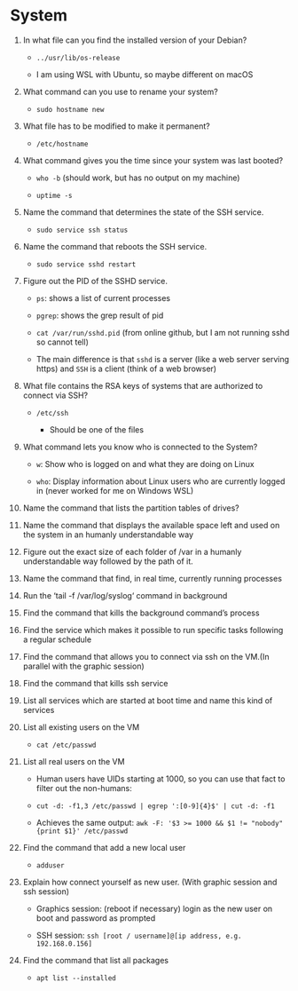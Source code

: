 # System

1. In what file can you find the installed version of your Debian?

    - `../usr/lib/os-release`
    
    - I am using WSL with Ubuntu, so maybe different on macOS

2. What command can you use to rename your system?

    - `sudo hostname new`

3. What file has to be modified to make it permanent?
    
    -  `/etc/hostname`

4. What command gives you the time since your system was last booted?
    
    -  `who -b` (should work, but has no output on my machine)
    
    - `uptime -s`

5. Name the command that determines the state of the SSH service.
    
    -  `sudo service ssh status`

6. Name the command that reboots the SSH service.
    
    - `sudo service sshd restart`

7. Figure out the PID of the SSHD service.

    - `ps`: shows a list of current processes

    - `pgrep`: shows the grep result of pid 
    
    - `cat /var/run/sshd.pid` (from online github, but I am not running sshd so cannot tell)

    - The main difference is that `sshd` is a server (like a web server serving https) and `SSH` is a client (think of a web browser)

8. What file contains the RSA keys of systems that are authorized to connect via SSH?

    - `/etc/ssh`
        
        - Should be one of the files 

9. What command lets you know who is connected to the System?
    
    -  `w`: Show who is logged on and what they are doing on Linux

    - `who`: Display information about Linux users who are currently logged in (never worked for me on Windows WSL)

10. Name the command that lists the partition tables of drives?

11. Name the command that displays the available space left and used on the system in an humanly understandable way

12. Figure out the exact size of each folder of /var in a humanly understandable way followed by the path of it.

13. Name the command that find, in real time, currently running processes

14. Run the ‘tail -f /var/log/syslog‘ command in background

15. Find the command that kills the background command’s process

16. Find the service which makes it possible to run specific tasks following a regular schedule

17. Find the command that allows you to connect via ssh on the VM.(In parallel with the graphic session)

18. Find the command that kills ssh service

19. List all services which are started at boot time and name this kind of services

20. List all existing users on the VM

    - `cat /etc/passwd`

21. List all real users on the VM

    - Human users have UIDs starting at 1000, so you can use that fact to filter out the non-humans:

    - `cut -d: -f1,3 /etc/passwd | egrep ':[0-9]{4}$' | cut -d: -f1`

    - Achieves the same output: `awk -F: '$3 >= 1000 && $1 != "nobody" {print $1}' /etc/passwd`

22. Find the command that add a new local user

    - `adduser`

23. Explain how connect yourself as new user. (With graphic session and ssh session)
    
    - Graphics session: (reboot if necessary) login as the new user on boot and password as prompted

    - SSH session: `ssh [root / username]@[ip address, e.g. 192.168.0.156]`

24. Find the command that list all packages
    - `apt list --installed`

